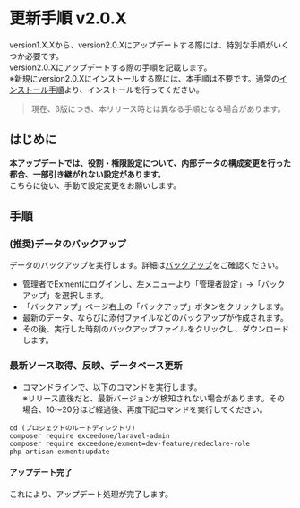 # 更新手順 v2.0.X
version1.X.Xから、version2.0.Xにアップデートする際には、特別な手順がいくつか必要です。  
version2.0.Xにアップデートする際の手順を記載します。  
※新規にversion2.0.Xにインストールする際には、本手順は不要です。通常の[インストール手順](/ja/quickstart)より、インストールを行ってください。  

> 現在、β版につき、本リリース時とは異なる手順となる場合があります。

## はじめに
**本アップデートでは、役割・権限設定について、内部データの構成変更を行った都合、一部引き継がれない設定があります。**  
こちらに従い、手動で設定変更をお願いします。

## 手順

### (推奨)データのバックアップ
データのバックアップを実行します。詳細は[バックアップ](/ja/backup)をご確認ください。  
- 管理者でExmentにログインし、左メニューより「管理者設定」→「バックアップ」を選択します。
- 「バックアップ」ページ右上の「バックアップ」ボタンをクリックします。
- 最新のデータ、ならびに添付ファイルなどのバックアップが作成されます。
- その後、実行した時刻のバックアップファイルをクリックし、ダウンロードします。

### 最新ソース取得、反映、データベース更新
- コマンドラインで、以下のコマンドを実行します。  
※リリース直後だと、最新バージョンが検知されない場合があります。その場合、10～20分ほど経過後、再度下記コマンドを実行してください。  

~~~
cd (プロジェクトのルートディレクトリ)
composer require exceedone/laravel-admin
composer require exceedone/exment=dev-feature/redeclare-role
php artisan exment:update
~~~

#### アップデート完了
これにより、アップデート処理が完了します。  